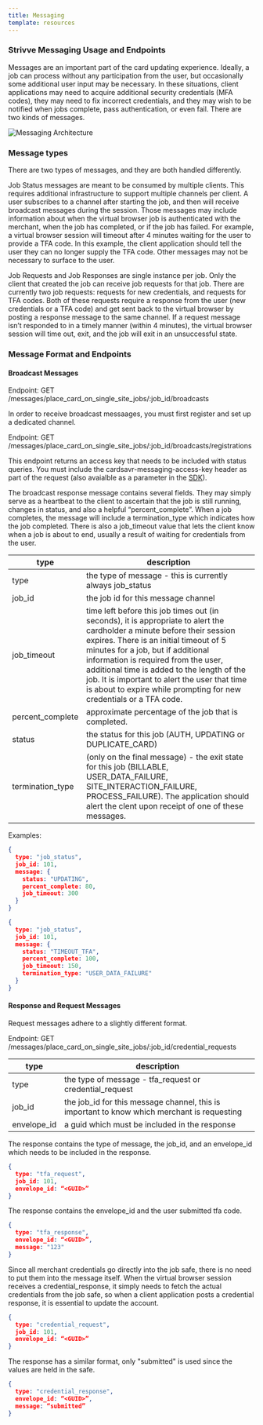 ```yaml
---
title: Messaging
template: resources
---
```


### Strivve Messaging Usage and Endpoints
Messages are an important part of the card updating experience. Ideally, a job can process without any participation from the user, but occasionally some additional user input may be necessary. In these situations, client applications may need to acquire additional security credentials (MFA codes), they may need to fix incorrect credentials, and they may wish to be notified when jobs complete, pass authentication, or even fail.  There are two kinds of messages.

![Messaging Architecture](/images/7aba641-Messaging_Diagram.png "Messaging Architecture") 

### Message types
There are two types of messages, and they are both handled differently.

Job Status messages are meant to be consumed by multiple clients. This requires additional infrastructure to support multiple channels per client. A user subscribes to a channel after starting the job, and then will receive broadcast messages during the session. Those messages may include information about when the virtual browser job is authenticated with the merchant, when the job has completed, or if the job has failed. For example, a virtual browser session will timeout after 4 minutes waiting for the user to provide a TFA code. In this example, the client application should tell the user they can no longer supply the TFA code. Other messages may not be necessary to surface to the user.

Job Requests and Job Responses are single instance per job. Only the client that created the job can receive job requests for that job. There are currently two job requests: requests for new credentials, and requests for TFA codes. Both of these requests require a response from the user (new credentials or a TFA code) and get sent back to the virtual browser by posting a response message to the same channel. If a request message isn’t responded to in a timely manner (within 4 minutes), the virtual browser session will time out, exit, and the job will exit in an unsuccessful state.

### Message Format and Endpoints

#### Broadcast Messages
Endpoint: GET /messages/place\_card\_on\_single\_site\_jobs/:job\_id/broadcasts

In order to receive broadcast messaages, you must first register and set up a dedicated channel.

Endpoint: GET /messages/place\_card\_on\_single\_site\_jobs/:job\_id/broadcasts/registrations

This endpoint returns an access key that needs to be included with status queries.  You must include the cardsavr-messaging-access-key header as part of the request (also avaialble as a parameter in the [SDK](/api-sdk)).

The broadcast response message contains several fields. They may simply serve as a heartbeat to the client to ascertain that the job is still running, changes in status, and also a helpful “percent\_complete”. When a job completes, the message will include a termination\_type which indicates how the job completed.  There is also a job_timeout value that lets the client know when a job is about to end, usually a result of waiting for credentials from the user.

type | description
---- | ------------
type | the type of message - this is currently always job\_status
job\_id | the job id for this message channel
job\_timeout | time left before this job times out (in seconds), it is appropriate to alert the cardholder a minute before their session expires. There is an initial timeout of 5 minutes for a job, but if additional information is required from the user, additional time is added to the length of the job. It is important to alert the user that time is about to expire while prompting for new credentials or a TFA code.
percent\_complete | approximate percentage of the job that is completed.
status | the status for this job (AUTH, UPDATING or DUPLICATE\_CARD)
termination_type | (only on the final message) - the exit state for this job (BILLABLE, USER\_DATA\_FAILURE, SITE\_INTERACTION\_FAILURE, PROCESS\_FAILURE). The application should alert the clent upon receipt of one of these messages.

Examples:

```json
{
  type: "job_status",
  job_id: 101,
  message: {
    status: "UPDATING",
    percent_complete: 80,
    job_timeout: 300
  }
}
```

```json
{
  type: "job_status",
  job_id: 101,
  message: {
    status: "TIMEOUT_TFA",
    percent_complete: 100,
    job_timeout: 150,
    termination_type: "USER_DATA_FAILURE"
  }
}
```

#### Response and Request Messages
Request messages adhere to a slightly different format. 

Endpoint: GET /messages/place\_card\_on\_single\_site\_jobs/:job\_id/credential\_requests

type | description
---- | ------------
type | the type of message - tfa\_request or credential\_request
job\_id | the job\_id for this message channel, this is important to know which merchant is requesting
envelope\_id | a guid which must be included in the response

The response contains the type of message, the job\_id, and an envelope_id which needs to be included in the response.

```json
{
  type: "tfa_request",
  job_id: 101,
  envelope_id: “<GUID>”
}
```

The response contains the envelope_id and the user submitted tfa code.

```json
{
  type: "tfa_response",
  envelope_id: “<GUID>”,
  message: "123"
}
```

Since all merchant credentials go directly into the job safe, there is no need to put them into the message itself. When the virtual browser session receives a credential_response, it simply needs to fetch the actual credentials from the job safe, so when a client application posts a credential response, it is essential to update the account.

```json
{
  type: "credential_request",
  job_id: 101,
  envelope_id: “<GUID>”
}
```
The response has a similar format, only "submitted" is used since the values are held in the safe.

```json
{
  type: "credential_response",
  envelope_id: “<GUID>”,
  message: “submitted”
}
```